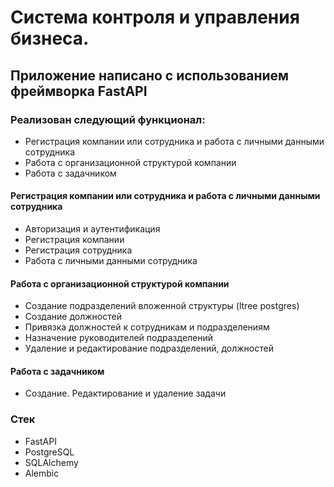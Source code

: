 # Система контроля и управления бизнеса.

## Приложение написано с использованием фреймворка FastAPI

### Реализован следующий функционал:
- Регистрация компании или сотрудника и работа с личными данными сотрудника
- Работа с организационной структурой компании
- Работа с задачником

#### Регистрация компании или сотрудника и работа с личными данными сотрудника
- Авторизация и аутентификация
- Регистрация компании
- Регистрация сотрудника
- Работа с личными данными сотрудника

#### Работа с организационной структурой компании
- Создание подразделений вложенной структуры (ltree postgres)
- Создание должностей
- Привязка должностей к сотрудникам и подразделениям
- Назначение руководителей подразделений
- Удаление и редактирование подразделений, должностей

#### Работа с задачником
- Создание. Редактирование и удаление задачи

### Стек
- FastAPI
- PostgreSQL
- SQLAlchemy
- Alembic
  
